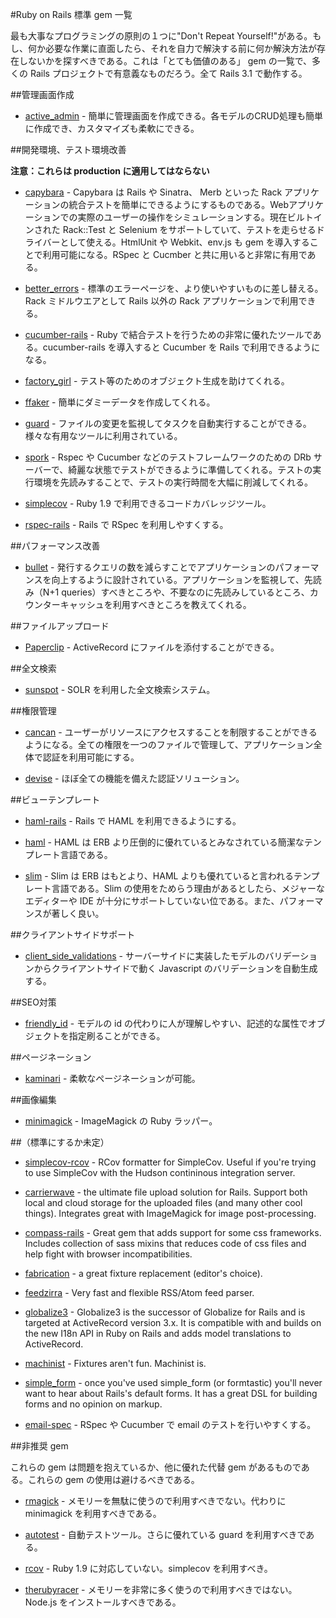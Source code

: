 #Ruby on Rails 標準 gem 一覧

最も大事なプログラミングの原則の１つに"Don't Repeat Yourself!"がある。もし、何か必要な作業に直面したら、それを自力で解決する前に何か解決方法が存在しないかを探すべきである。これは「とても価値のある」 gem の一覧で、多くの Rails プロジェクトで有意義なものだろう。全て Rails 3.1 で動作する。

##管理画面作成

* [active_admin](https://github.com/gregbell/active_admin) - 簡単に管理画面を作成できる。各モデルのCRUD処理も簡単に作成でき、カスタマイズも柔軟にできる。

##開発環境、テスト環境改善

**注意：これらは production に適用してはならない**

* [capybara](https://github.com/jnicklas/capybara) - Capybara は Rails や Sinatra、 Merb といった Rack アプリケーションの統合テストを簡単にできるようにするものである。Webアプリケーションでの実際のユーザーの操作をシミュレーションする。現在ビルトインされた Rack::Test と Selenium をサポートしていて、テストを走らせるドライバーとして使える。HtmlUnit や Webkit、env.js も gem を導入することで利用可能になる。RSpec と Cucmber と共に用いると非常に有用である。

* [better_errors](https://github.com/charliesome/better_errors) - 標準のエラーページを、より使いやすいものに差し替える。Rack ミドルウエアとして Rails 以外の Rack アプリケーションで利用できる。

* [cucumber-rails](https://github.com/cucumber/cucumber-rails) - Ruby で結合テストを行うための非常に優れたツールである。cucumber-rails を導入すると Cucumber を Rails で利用できるようになる。

* [factory_girl](https://github.com/thoughtbot/factory_girl) - テスト等のためのオブジェクト生成を助けてくれる。

* [ffaker](https://github.com/EmmanuelOga/ffaker) - 簡単にダミーデータを作成してくれる。

* [guard](https://github.com/guard/guard) - ファイルの変更を監視してタスクを自動実行することができる。様々な有用なツールに利用されている。

* [spork](https://github.com/sporkrb/spork) - Rspec や Cucumber などのテストフレームワークのための DRb サーバーで、綺麗な状態でテストができるように準備してくれる。テストの実行環境を先読みすることで、テストの実行時間を大幅に削減してくれる。

* [simplecov](https://github.com/colszowka/simplecov) - Ruby 1.9 で利用できるコードカバレッジツール。

* [rspec-rails](https://github.com/rspec/rspec-rails) - Rails で RSpec を利用しやすくする。

##パフォーマンス改善

* [bullet](https://github.com/flyerhzm/bullet) - 発行するクエリの数を減らすことでアプリケーションのパフォーマンスを向上するように設計されている。アプリケーションを監視して、先読み（N+1 queries）すべきところや、不要なのに先読みしているところ、カウンターキャッシュを利用すべきところを教えてくれる。

##ファイルアップロード

* [Paperclip](https://github.com/thoughtbot/paperclip) - ActiveRecord にファイルを添付することができる。

##全文検索

* [sunspot](https://github.com/sunspot/sunspot) - SOLR を利用した全文検索システム。

##権限管理

* [cancan](https://github.com/ryanb/cancan) - ユーザーがリソースにアクセスすることを制限することができるようになる。全ての権限を一つのファイルで管理して、アプリケーション全体で認証を利用可能にする。

* [devise](https://github.com/plataformatec/devise) - ほぼ全ての機能を備えた認証ソリューション。

##ビューテンプレート

* [haml-rails](https://github.com/indirect/haml-rails) - Rails で HAML を利用できるようにする。

* [haml](http://haml-lang.com) - HAML は ERB より圧倒的に優れているとみなされている簡潔なテンプレート言語である。

* [slim](http://slim-lang.com) - Slim は ERB はもとより、HAML よりも優れていると言われるテンプレート言語である。Slim の使用をためらう理由があるとしたら、メジャーなエディターや IDE が十分にサポートしていない位である。また、パフォーマンスが著しく良い。

##クライアントサイドサポート

* [client_side_validations](https://github.com/bcardarella/client_side_validations) - サーバーサイドに実装したモデルのバリデーションからクライアントサイドで動く Javascript のバリデーションを自動生成する。

##SEO対策

* [friendly_id](https://github.com/norman/friendly_id) - モデルの id の代わりに人が理解しやすい、記述的な属性でオブジェクトを指定刷ることができる。

##ページネーション

* [kaminari](https://github.com/amatsuda/kaminari) - 柔軟なページネーションが可能。

##画像編集

* [minimagick](https://github.com/probablycorey/mini_magick) - ImageMagick の Ruby ラッパー。

##（標準にするか未定）

* [simplecov-rcov](https://github.com/fguillen/simplecov-rcov) - RCov formatter
  for SimpleCov. Useful if you're trying to use SimpleCov with the Hudson
  contininous integration server.

* [carrierwave](https://github.com/jnicklas/carrierwave) - the ultimate file
  upload solution for Rails. Support both local and cloud storage for the
  uploaded files (and many other cool things). Integrates great with
  ImageMagick for image post-processing.

* [compass-rails](https://github.com/chriseppstein/compass) - Great gem that
  adds support for some css frameworks. Includes collection of sass mixins that
  reduces code of css files and help fight with browser incompatibilities.

* [fabrication](http://fabricationgem.org/) - a great fixture replacement
  (editor's choice).

* [feedzirra](https://github.com/pauldix/feedzirra) - Very fast and flexible
  RSS/Atom feed parser.

* [globalize3](https://github.com/svenfuchs/globalize3.git) - Globalize3 is
  the successor of Globalize for Rails and is targeted at ActiveRecord
  version 3.x. It is compatible with and builds on the new I18n API in Ruby
  on Rails and adds model translations to ActiveRecord.

* [machinist](https://github.com/notahat/machinist) - Fixtures aren't fun.
  Machinist is.

* [simple_form](https://github.com/plataformatec/simple_form) - once you've
  used simple_form (or formtastic) you'll never want to hear about Rails's
  default forms. It has a great DSL for building forms and no opinion on
  markup.

* [email-spec](https://github.com/bmabey/email-spec) - RSpec や Cucumber で email のテストを行いやすくする。

##非推奨 gem

これらの gem は問題を抱えているか、他に優れた代替 gem があるものである。これらの gem の使用は避けるべきである。

* [rmagick](http://rmagick.rubyforge.org/) - メモリーを無駄に使うので利用すべきでない。代わりに minimagick を利用すべきである。

* [autotest](http://www.zenspider.com/ZSS/Products/ZenTest/) - 自動テストツール。さらに優れている guard を利用すべきである。

* [rcov](https://github.com/relevance/rcov) - Ruby 1.9 に対応していない。simplecov を利用すべき。

* [therubyracer](https://github.com/cowboyd/therubyracer) - メモリーを非常に多く使うので利用すべきではない。Node.js をインストールすべきである。
